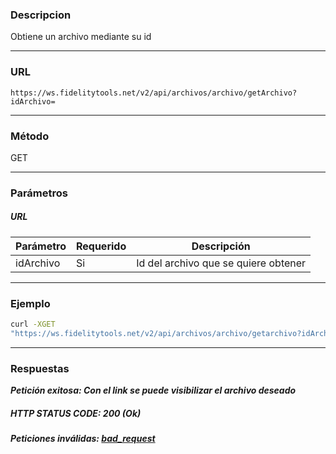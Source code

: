 ### Descripcion
Obtiene un archivo mediante su id
___

### URL
` https://ws.fidelitytools.net/v2/api/archivos/archivo/getArchivo?idArchivo= `
___

### Método
GET
___
### Parámetros

##### URL

|Parámetro |Requerido |Descripción                 |
|----------|----------|----------------------------|
| idArchivo | Si | Id del archivo que se quiere obtener |

___
### Ejemplo
```bash
curl -XGET 
"https://ws.fidelitytools.net/v2/api/archivos/archivo/getarchivo?idArchivo=VWtiM1BoNU4wO1VV1jJWSERkUktTd509"
```
___
### Respuestas
***Petición exitosa: Con el link se puede visibilizar el archivo deseado***

##### HTTP STATUS CODE: 200 (Ok)

***Peticiones inválidas: [bad_request]()***
